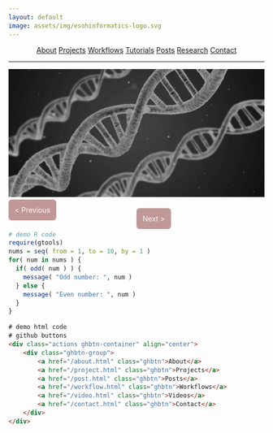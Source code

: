 ```yaml
---
layout: default
image: assets/img/esohinformatics-logo.svg
---
```


<div class="actions ghbtn-container" align="center">
 <div class="ghbtn-group">
  <a href="/about.html" class="mybtn">About</a>
  <a href="/project.html" class="mybtn">Projects</a>
  <a href="/workflow.html" class="mybtn">Workflows</a>
  <a href="/tutorial.html" class="mybtn">Tutorials</a>
  <a href="/post.html" class="mybtn">Posts</a>
  <a href="/research.html" class="mybtn">Research</a>
  <a href="/contact.html" class="mybtn">Contact</a>
 </div>
</div>

* * *


![](uploads/dna_greyscale.png)


<p>
  <span style="color: rgba(250, 250, 250, 1.0) ;background-color: rgba(100, 0, 0, 0.4); padding: 0.75rem; border-radius: 0.4rem; text-align: center; margin-right: 50%; " align="left">
    < Previous
  </span>
  <span style="color: rgba(250, 250, 250, 1.0); background-color: rgba(100, 0, 0, 0.4); padding: 0.75rem; border-radius: 0.4rem; text-align: center; margin-left: 50%; margin-right: 0%;" align="right">
    Next >
  </span>
</p>



```r
# demo R code
require(gtools)
nums = seq( from = 1, to = 10, by = 1 )
for( num in nums ) { 
  if( odd( num ) ) {
    message( "Odd number: ", num )
  } else {
    message( "Even number: ", num )
  }
}
```


```html
# demo html code
# github buttons
<div class="actions ghbtn-container" align="center">
    <div class="ghbtn-group">
        <a href="/about.html" class="ghbtn">About</a>
        <a href="/project.html" class="ghbtn">Projects</a>
        <a href="/post.html" class="ghbtn">Posts</a>
        <a href="/workflow.html" class="ghbtn">Workflows</a>
        <a href="/video.html" class="ghbtn">Videos</a>
        <a href="/contact.html" class="ghbtn">Contact</a>
    </div>
</div>
```

